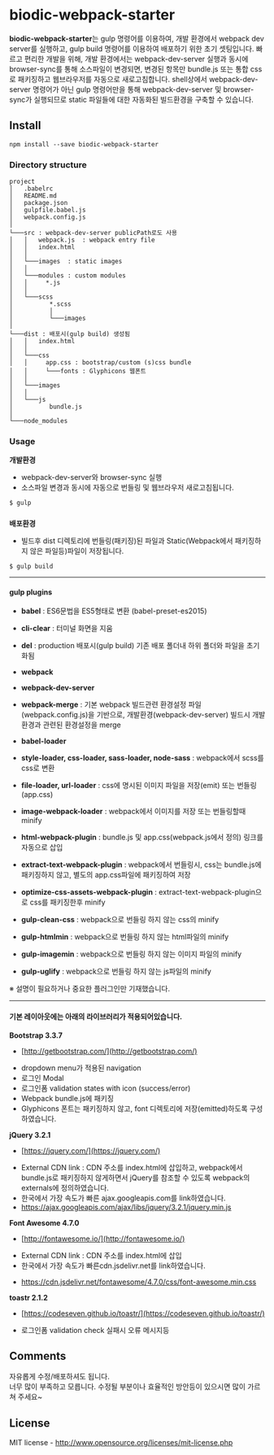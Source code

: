 # biodic-webpack-starter
**biodic-webpack-starter**는 gulp 명령어를 이용하여, 개발 환경에서 webpack dev server를 실행하고, gulp build 명령어를 이용하여 배포하기 위한 초기 셋팅입니다.
빠르고 편리한 개발을 위해, 개발 환경에서는 webpack-dev-server 실행과 동시에 browser-sync를 통해 소스파일이 변경되면, 변경된 항목만 bundle.js 또는 통합 css로 패키징하고 웹브라우저를 자동으로 새로고침합니다. 
shell상에서 webpack-dev-server 명령어가 아닌 gulp 명령어만을 통해 webpack-dev-server 및 browser-sync가 실행되므로 static 파일들에 대한 자동화된 빌드환경을 구축할 수 있습니다.

## Install
```
npm install --save biodic-webpack-starter
```

### Directory structure
```
project
│   .babelrc
│   README.md
│   package.json
│   gulpfile.babel.js
│   webpack.config.js   
│
└───src : webpack-dev-server publicPath로도 사용
│   │   webpack.js  : webpack entry file
│   │   index.html
│   │
│   └───images  : static images
│   │
│   └───modules : custom modules
│   │     *.js
│   │
│   └───scss
│          *.scss
│          │
│          └───images
│
└───dist : 배포시(gulp build) 생성됨
│   │   index.html
│   │
│   └───css
│   │     app.css : bootstrap/custom (s)css bundle
│   │     └───fonts : Glyphicons 웹폰트
│   │
│   └───images
│   │
│   └───js
│          bundle.js
│
└───node_modules
```

### Usage
**개발환경**
- webpack-dev-server와 browser-sync 실행
- 소스파일 변경과 동시에 자동으로 번들링 및 웹브라우저 새로고침됩니다.
```
$ gulp
```
### 

**배포환경**
- 빌드후 dist 디렉토리에 번들링(패키징)된 파일과 Static(Webpack에서 패키징하지 않은 파일등)파일이 저장됩니다.
```
$ gulp build
```

----------

#### gulp plugins
 - **babel** : ES6문법을 ES5형태로 변환 (babel-preset-es2015)
 - **cli-clear** : 터미널 화면을 지움
 - **del** : production 배포시(gulp build) 기존 배포 폴더내 하위 폴더와 파일을 초기화됨

 - **webpack**
 - **webpack-dev-server**
 - **webpack-merge** : 기본 webpack 빌드관련 환경설정 파일(webpack.config.js)을 기반으로, 개발환경(webpack-dev-server) 빌드시 개발환경과 관련된 환경설정을 merge

 - **babel-loader**
 - **style-loader, css-loader, sass-loader, node-sass** : webpack에서 scss를 css로 변환
 - **file-loader, url-loader** : css에 명시된 이미지 파일을 저장(emit) 또는 번들링(app.css)
 - **image-webpack-loader** : webpack에서 이미지를 저장 또는 번들링할때 minify
 - **html-webpack-plugin** : bundle.js 및 app.css(webpack.js에서 정의) 링크를 자동으로 삽입 
 - **extract-text-webpack-plugin** : webpack에서 번들링시, css는 bundle.js에 패키징하지 않고, 별도의 app.css파일에 패키징하여 저장
 - **optimize-css-assets-webpack-plugin** : extract-text-webpack-plugin으로 css를 패키징한후 minify

 - **gulp-clean-css** : webpack으로 번들링 하지 않는 css의 minify
 - **gulp-htmlmin** : webpack으로 번들링 하지 않는 html파일의 minify
 - **gulp-imagemin** : webpack으로 번들링 하지 않는 이미지 파일의 minify
 - **gulp-uglify** : webpack으로 번들링 하지 않는 js파일의 minify

※ 설명이 필요하거나 중요한 플러그인만 기재했습니다. 

----------

#### 기본 레이아웃에는 아래의 라이브러리가 적용되어있습니다.
**Bootstrap 3.3.7**
 + [http://getbootstrap.com/](http://getbootstrap.com/)
 - dropdown menu가 적용된 navigation
 - 로그인 Modal
 - 로그인폼 validation states with icon (success/error)
 - Webpack bundle.js에 패키징
 - Glyphicons 폰트는 패키징하지 않고, font 디렉토리에 저장(emitted)하도록 구성하였습니다.

**jQuery 3.2.1**
+ [https://jquery.com/](https://jquery.com/)
 - External CDN link : CDN 주소를 index.html에 삽입하고, webpack에서 bundle.js로 패키징하지 않게하면서 jQuery를 참조할 수 있도록 webpack의 externals에 정의하였습니다.
 - 한국에서 가장 속도가 빠른 ajax.googleapis.com를 link하였습니다.
 -  https://ajax.googleapis.com/ajax/libs/jquery/3.2.1/jquery.min.js

**Font Awesome 4.7.0**
+ [http://fontawesome.io/](http://fontawesome.io/)
- External CDN link : CDN 주소를 index.html에 삽입
- 한국에서 가장 속도가 빠른cdn.jsdelivr.net를 link하였습니다.
+ https://cdn.jsdelivr.net/fontawesome/4.7.0/css/font-awesome.min.css

**toastr 2.1.2**
+ [https://codeseven.github.io/toastr/](https://codeseven.github.io/toastr/)
- 로그인폼 validation check 실패시 오류 메시지등
 
## Comments
자유롭게 수정/배포하셔도 됩니다.  
너무 많이 부족하고 모릅니다. 수정될 부분이나 효율적인 방안등이 있으시면 많이 가르쳐 주세요~

## License
MIT license - http://www.opensource.org/licenses/mit-license.php